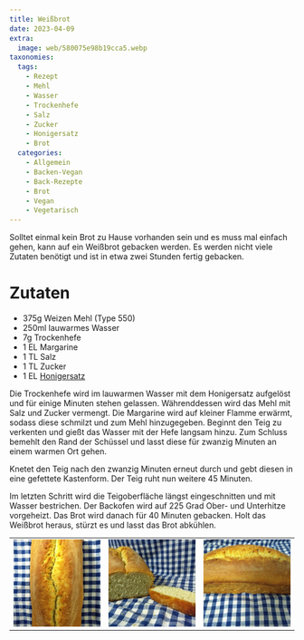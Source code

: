```yaml
---
title: Weißbrot
date: 2023-04-09
extra:
  image: web/580075e98b19cca5.webp
taxonomies:
  tags:
    - Rezept
    - Mehl
    - Wasser
    - Trockenhefe
    - Salz
    - Zucker
    - Honigersatz
    - Brot
  categories:
    - Allgemein
    - Backen-Vegan
    - Back-Rezepte
    - Brot
    - Vegan
    - Vegetarisch
---
```

Solltet einmal kein Brot zu Hause vorhanden sein und es muss mal einfach gehen, kann auf ein Weißbrot gebacken werden.
Es werden nicht viele Zutaten benötigt und ist in etwa zwei Stunden fertig gebacken.

<!-- more -->

# Zutaten
* 375g Weizen Mehl (Type 550)
* 250ml lauwarmes Wasser
* 7g Trockenhefe
* 1 EL Margarine
* 1 TL Salz
* 1 TL Zucker
* 1 EL [Honigersatz](/articles/loewenzahn-sirup-2019-04-22/)

Die Trockenhefe wird im lauwarmen Wasser mit dem Honigersatz aufgelöst und für einige Minuten stehen gelassen. Währenddessen wird das Mehl mit Salz und Zucker vermengt. Die Margarine wird auf kleiner Flamme erwärmt, sodass diese schmilzt und zum Mehl hinzugegeben. Beginnt den Teig zu verkenten und gießt das Wasser mit der Hefe langsam hinzu. Zum Schluss bemehlt den Rand der Schüssel und lasst diese für zwanzig Minuten an einem warmen Ort gehen.

Knetet den Teig nach den zwanzig Minuten erneut durch und gebt diesen in eine gefettete Kastenform. Der Teig ruht nun weitere 45 Minuten.

Im letzten Schritt wird die Teigoberfläche längst eingeschnitten und mit Wasser bestrichen. Der Backofen wird auf 225 Grad Ober- und Unterhitze vorgeheizt. Das Brot wird danach für 40 Minuten gebacken. 
Holt das Weißbrot heraus, stürzt es und lasst das Brot abkühlen.

||||
:---:|:---:|:---:
[![Foto eines Weißbrotes auf einem Küchentuch, von oben fotografiert](web/6478f93ad3cbbeba-thumb.webp)](web/6478f93ad3cbbeba.webp)|[![Foto eines Weißbrotes mit abgeschnittener Scheibe auf einem Küchentuch, von vorne fotografiert](web/580075e98b19cca5-thumb.webp)](web/580075e98b19cca5.webp)|[![Foto eines Weißbrotes auf einem Küchentuch, von oben fotografier](web/66611041a2f54f78-thumb.webp)](web/66611041a2f54f78.webp)

